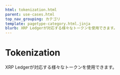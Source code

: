 ```yaml
---
html: tokenization.html
parent: use-cases.html
top_nav_grouping: カテゴリ
template: pagetype-category.html.jinja
blurb: XRP Ledgerが対応する様々なトークンを使用できます。
---
```

# Tokenization
XRP Ledgerが対応する様々なトークンを使用できます。